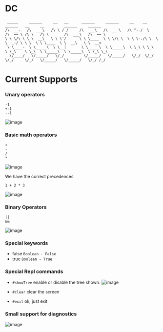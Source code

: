 # DC

```
 _____     ______     __   __      ______     ______     __    __     ______   __     __         ______     ______    
/\  __-.  /\  ___\   /\ \ / /     /\  ___\   /\  __ \   /\ "-./  \   /\  == \ /\ \   /\ \       /\  ___\   /\  == \   
\ \ \/\ \ \ \  __\   \ \ \'/      \ \ \____  \ \ \/\ \  \ \ \-./\ \  \ \  _-/ \ \ \  \ \ \____  \ \  __\   \ \  __<   
 \ \____-  \ \_____\  \ \__|       \ \_____\  \ \_____\  \ \_\ \ \_\  \ \_\    \ \_\  \ \_____\  \ \_____\  \ \_\ \_\ 
  \/____/   \/_____/   \/_/         \/_____/   \/_____/   \/_/  \/_/   \/_/     \/_/   \/_____/   \/_____/   \/_/ /_/ 
```

# Current Supports

### Unary operators

```
-1
+-1
--1
```
![image](https://github.com/marcos-venicius/dev-compiler/assets/94018427/c81059cd-0b7a-4b6c-ad0b-3af121b4a075)

### Basic math operators

```
+
-
/
*
```
![image](https://github.com/marcos-venicius/dev-compiler/assets/94018427/c88888cd-2d32-47f0-abcf-fd4a28de10cb)

We have the correct precedences
```
1 + 2 * 3
```
![image](https://github.com/marcos-venicius/dev-compiler/assets/94018427/06e28c0a-9902-482b-b5b6-29be7172115a)

### Binary Operators

```
||
&&
```
![image](https://github.com/marcos-venicius/dev-compiler/assets/94018427/2b535e89-f5d8-4796-a883-a83eb130b595)


### Special keywords

- false `Boolean - False`
- true `Boolean - True`

### Special Repl commands

- `#showTree`
enable or disable the tree shown.
![image](https://github.com/marcos-venicius/dev-compiler/assets/94018427/a0b87584-e9b8-49bd-a1f4-0d67f02b8ad4)

- `#clear`
clear the screen
- `#exit`
ok, just exit

### Small support for diagnostics
![image](https://github.com/marcos-venicius/dev-compiler/assets/94018427/1ad59fc8-b0ef-422f-b3b3-a70516c1ca42)

